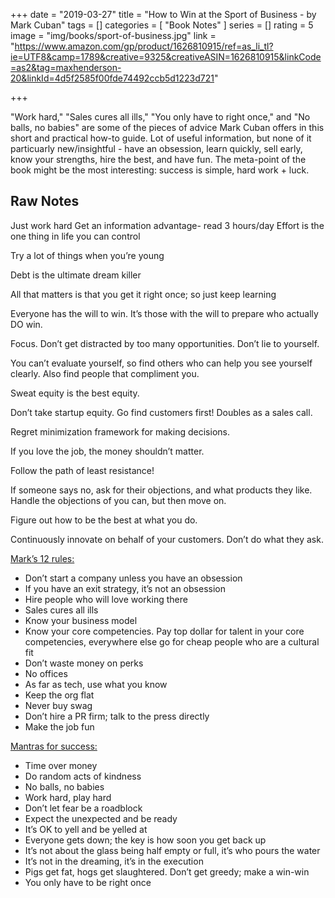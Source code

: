+++
date = "2019-03-27"
title = "How to Win at the Sport of Business - by Mark Cuban"
tags = []
categories = [
    "Book Notes"
]
series = []
rating = 5
image = "img/books/sport-of-business.jpg"
link = "https://www.amazon.com/gp/product/1626810915/ref=as_li_tl?ie=UTF8&camp=1789&creative=9325&creativeASIN=1626810915&linkCode=as2&tag=maxhenderson-20&linkId=4d5f2585f00fde74492ccb5d1223d721"

+++

"Work hard," "Sales cures all ills," "You only have to right once," and "No balls, no babies" are some of the pieces of advice Mark Cuban offers in this short and practical how-to guide. Lot of useful information, but none of it particuarly new/insightful - have an obsession, learn quickly, sell early, know your strengths, hire the best, and have fun. The meta-point of the book might be the most interesting: success is simple, hard work + luck.

<h2>Raw Notes</h2>

Just work hard
Get an information advantage- read 3 hours/day
Effort is the one thing in life you can control

Try a lot of things when you’re young

Debt is the ultimate dream killer

All that matters is that you get it right once; so just keep learning

Everyone has the will to win. It’s those with the will to prepare who actually DO win.

Focus. Don’t get distracted by too many opportunities. Don’t lie to yourself. 

You can’t evaluate yourself, so find others who can help you see yourself clearly. Also find people that compliment you. 

Sweat equity is the best equity.

Don’t take startup equity. Go find customers first! Doubles as a sales call.

Regret minimization framework for making decisions. 

If you love the job, the money shouldn’t matter.

Follow the path of least resistance!

If someone says no, ask for their objections, and what products they like. Handle the objections of you can, but then move on.

Figure out how to be the best at what you do.

Continuously innovate on behalf of your customers. Don’t do what they ask.

<u>Mark’s 12 rules:</u><br>
- Don’t start a company unless you have an obsession<br>
- If you have an exit strategy, it’s not an obsession<br>
- Hire people who will love working there<br>
- Sales cures all ills<br>
- Know your business model<br>
- Know your core competencies. Pay top dollar for talent in your core competencies, everywhere else go for cheap people who are a cultural fit<br>
- Don’t waste money on perks<br>
- No offices<br>
- As far as tech, use what you know<br>
- Keep the org flat<br>
- Never buy swag<br>
- Don’t hire a PR firm; talk to the press directly<br>
- Make the job fun

<u>Mantras for success:</u><br>
- Time over money<br>
- Do random acts of kindness<br>
- No balls, no babies<br>
- Work hard, play hard<br>
- Don’t let fear be a roadblock<br>
- Expect the unexpected and be ready<br>
- It’s OK to yell and be yelled at<br>
- Everyone gets down; the key is how soon you get back up<br>
- It’s not about the glass being half empty or full, it’s who pours the water<br>
- It’s not in the dreaming, it’s in the execution<br>
- Pigs get fat, hogs get slaughtered. Don’t get greedy; make a win-win<br>
- You only have to be right once